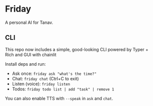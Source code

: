 # Friday

A personal AI for Tanav.

## CLI

This repo now includes a simple, good-looking CLI powered by Typer + Rich and GUI with chainlit

Install deps and run:

- Ask once: `friday ask "what's the time?"`
- Chat: `friday chat` (Ctrl+C to exit)
- Listen (voice): `friday listen`
- Todos: `friday todo list | add "task" | remove 1`

You can also enable TTS with `--speak` in `ask` and `chat`.
